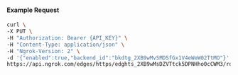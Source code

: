 <!-- Code generated for API Clients. DO NOT EDIT. -->

#### Example Request

```bash
curl \
-X PUT \
-H "Authorization: Bearer {API_KEY}" \
-H "Content-Type: application/json" \
-H "Ngrok-Version: 2" \
-d '{"enabled":true,"backend_id":"bkdtg_2XB9wMvSMDSfGx1V4eWeW02TtMO"}' \
https://api.ngrok.com/edges/https/edghts_2XB9wMsDZVTtck5DPNHho0cCWM3/routes/edghtsrt_2XB9wTR2Br5fZ6jbe8i7yFD69BG/backend
```
